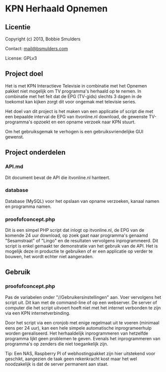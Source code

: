 # KPN Herhaald Opnemen

## Licentie
Copyright (c) 2013, Bobbie Smulders

Contact: <mail@bsmulders.com>

License: GPLv3

## Project doel
Het is met KPN Interactieve Televisie in combinatie met het Opnemen pakket niet mogelijk om TV programma's herhaald op te nemen. In combinatie met het feit dat de EPG (TV-gids) slechts 3 dagen in de toekomst kan kijken zorgt dit voor ongemak met televisie series.

Het doel van dit project is het maken van een applicatie of script die met een bepaalde interval de EPG van itvonline.nl download, de gewenste TV-programma's opzoekt en een opname verzoek naar KPN stuurt.

Om het gebruiksgemak te verhogen is een gebruiksvriendelijke GUI gewenst. 

## Project onderdelen
### API.md

Dit document bevat de API die itvonline.nl hanteert.

### database

Database (MySQL) voor het opslaan van opname verzoeken, kanaal namen en programma namen.

### proofofconcept.php

Dit is een simpel PHP script dat inlogt op itvonline.nl, de EPG van de komende 24 uur download, op zoek gaat naar programma's genaamd "Sesamstraat" of "Lingo" en de resultaten vervolgens inprogrammeerd. Dit script is enkel gemaakt ter demonstratie van het gebruik van de API. Het is mogelijk deze in productie te gebruiken of er een applicatie op verder te bouwen, het wordt echter niet aangeraden.

## Gebruik
### proofofconcept.php
Pas de variabelen onder "//Gebruikersinstellingen" aan. Voer vervolgens het script uit. Dit kan met de command-line of op een webserver. De server of computer die het script uitvoert hoeft niet met het internet verbonden te zijn via een KPN internetverbinding.

Door het script via een cronjob met enige regelmaat uit te voeren (minimaal eens per 24 uur), kan een hele simpele automatische inprogrameerhulp worden gerealiseerd. Het herhaaldelijk inprogrammeren van hetzelfde programma lijkt geen problemen te geven. Evenals het inprogrammeren van programma's op zenders die niet toegankelijk zijn.

Tip: Een NAS, Raspberry PI of webhostingpakket zijn hier uitstekend voor geschikt, aangezien de taak geen rekenkracht kost maar het wel noodzakelijk is dat de server permanent aan staat.